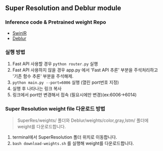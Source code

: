 ## Super Resolution and Deblur module

### Inference code & Pretrained weight Repo
* [SwinIR](https://github.com/JingyunLiang/SwinIR)
* [Deblur](https://github.com/jiangsutx/SRN-Deblur)

### 실행 방법
1. Fast API 사용할 경우 ```python router.py``` 실행
2. Fast API 사용하지 않을 경우 app.py 에서 'Fast API 추론' 부분을 주석처리하고 '기존 함수 추론' 부분을 주석해제.
3. ```python main.py --port=6006``` 실행 (열린 port번호 지정) 
4. 실행 후 나타나는 링크 복사
5. 링크에서 port만 변경해서 접속 (필요시에만 변경)(ex:6006->6014)

### Super Resolution weight file 다운로드 방법
> SuperRes/weights/ 폴더와  Deblur/weights/color,gray,lstm/ 폴더에 weight를 다운로드합니다.
1. terminal에서 SuperResolution 폴더 위치로 이동합니다.
2. ```bash download-weights.sh``` 를 실행해 weight를 다운로드합니다.

